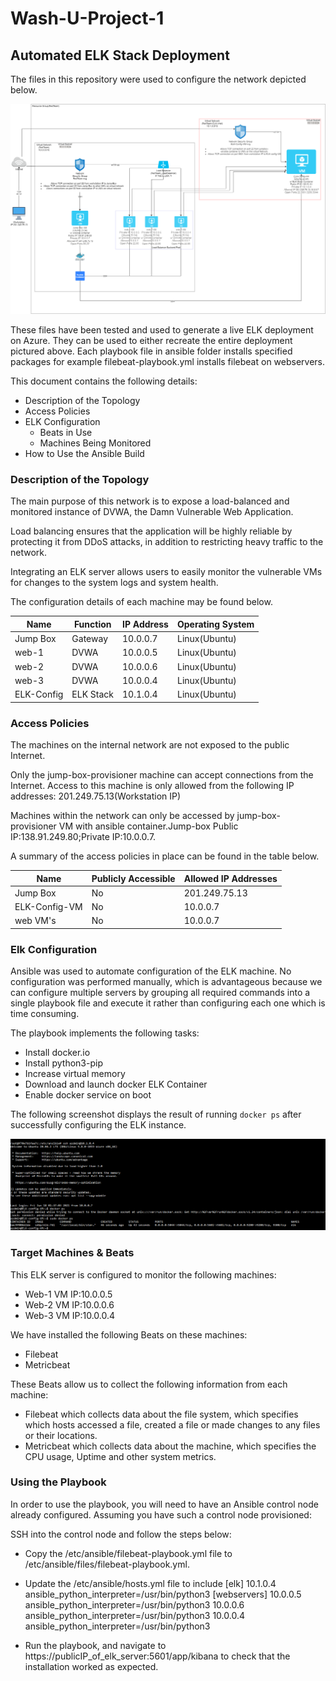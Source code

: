 # Wash-U-Project-1
## Automated ELK Stack Deployment

The files in this repository were used to configure the network depicted below.

![Network_Diagram](Images/Network_Diagram.png)

These files have been tested and used to generate a live ELK deployment on Azure. They can be used to either recreate the entire deployment pictured above. Each playbook file in ansible folder installs specified packages for example filebeat-playbook.yml installs filebeat on webservers. 


This document contains the following details:
- Description of the Topology
- Access Policies
- ELK Configuration
  - Beats in Use
  - Machines Being Monitored
- How to Use the Ansible Build


### Description of the Topology

The main purpose of this network is to expose a load-balanced and monitored instance of DVWA, the Damn Vulnerable Web Application.

Load balancing ensures that the application will be highly reliable by protecting it from DDoS attacks, in addition to restricting heavy traffic to the network.


Integrating an ELK server allows users to easily monitor the vulnerable VMs for changes to the system logs and system health.

The configuration details of each machine may be found below.

| Name      | Function | IP Address | Operating System |
|-----------|----------|------------|------------------|
| Jump Box  | Gateway  | 10.0.0.7   | Linux(Ubuntu)    |
| web-1     | DVWA     | 10.0.0.5   | Linux(Ubuntu)    |
| web-2     | DVWA     | 10.0.0.6   | Linux(Ubuntu)    |
| web-3     | DVWA     | 10.0.0.4   | Linux(Ubuntu)    |
| ELK-Config| ELK Stack| 10.1.0.4   | Linux(Ubuntu)    |


### Access Policies

The machines on the internal network are not exposed to the public Internet. 

Only the jump-box-provisioner machine can accept connections from the Internet. Access to this machine is only allowed from the following IP addresses:
201.249.75.13(Workstation IP)


Machines within the network can only be accessed by jump-box-provisioner VM with ansible container.Jump-box Public IP:138.91.249.80;Private IP:10.0.0.7.


A summary of the access policies in place can be found in the table below.

| Name          | Publicly Accessible | Allowed IP Addresses |
|---------------|---------------------|----------------------|
| Jump Box      | No                  | 201.249.75.13        |
| ELK-Config-VM | No                  | 10.0.0.7             |
| web VM's      | No                  | 10.0.0.7             |

### Elk Configuration

Ansible was used to automate configuration of the ELK machine. No configuration was performed manually, which is advantageous because we can configure multiple servers by grouping all required commands into a single playbook file and execute it rather than configuring each one which is time consuming.


The playbook implements the following tasks:
- Install docker.io
- Install python3-pip
- Increase virtual memory
- Download and launch docker ELK Container
- Enable docker service on boot

The following screenshot displays the result of running `docker ps` after successfully configuring the ELK instance.

![docker_ps_output](Images/docker_ps_output.png)

### Target Machines & Beats
This ELK server is configured to monitor the following machines:
- Web-1 VM IP:10.0.0.5
- Web-2 VM IP:10.0.0.6
- Web-3 VM IP:10.0.0.4

We have installed the following Beats on these machines:
- Filebeat
- Metricbeat

These Beats allow us to collect the following information from each machine:
- Filebeat which collects data about the file system, which specifies which hosts accessed a file, created a file or made changes to any files or their locations.
- Metricbeat which collects data about the machine, which specifies the CPU usage, Uptime and other system metrics.

### Using the Playbook
In order to use the playbook, you will need to have an Ansible control node already configured. Assuming you have such a control node provisioned: 

SSH into the control node and follow the steps below:
- Copy the /etc/ansible/filebeat-playbook.yml file to /etc/ansible/files/filebeat-playbook.yml.
- Update the /etc/ansible/hosts.yml file to include 
[elk]
10.1.0.4 ansible_python_interpreter=/usr/bin/python3
[webservers]
10.0.0.5 ansible_python_interpreter=/usr/bin/python3
10.0.0.6 ansible_python_interpreter=/usr/bin/python3
10.0.0.4 ansible_python_interpreter=/usr/bin/python3

- Run the playbook, and navigate to https://publicIP_of_elk_server:5601/app/kibana to check that the installation worked as expected.
